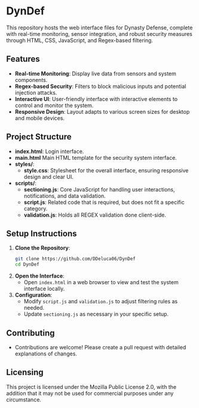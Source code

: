 # DynDef
This repository hosts the web interface files for Dynasty Defense, complete with real-time monitoring, sensor integration, and robust security measures through HTML, CSS, JavaScript, and Regex-based filtering.
## Features
- **Real-time Monitoring**: Display live data from sensors and system components.
- **Regex-based Security**: Filters to block malicious inputs and potential injection attacks.
- **Interactive UI**: User-friendly interface with interactive elements to control and monitor the system.
- **Responsive Design**: Layout adapts to various screen sizes for desktop and mobile devices.
## Project Structure
- **index.html**: Login interface.
- **main.html** Main HTML template for the security system interface.
- **styles/**:
  - **style.css**: Stylesheet for the overall interface, ensuring responsive design and clear UI.
- **scripts/**:
  - **sectioning.js**: Core JavaScript for handling user interactions, notifications, and data validation.
  - **script.js**: Related code that is required, but does not fit a specific category.
  - **validation.js**: Holds all REGEX validation done client-side.
## Setup Instructions
1. **Clone the Repository**:
   ```bash
   git clone https://github.com/DDeluca06/DynDef
   cd DynDef
   ```
2. **Open the Interface**:
   - Open `index.html` in a web browser to view and test the system interface locally.
3. **Configuration**:
   - Modify `script.js` and `validation.js` to adjust filtering rules as needed.
   - Update `sectioning.js` as necessary in your specific setup.
## Contributing
- Contributions are welcome! Please create a pull request with detailed explanations of changes.
## Licensing
This project is licensed under the Mozilla Public License 2.0, with the addition that it may not be used for commercial purposes under any circumstance.

